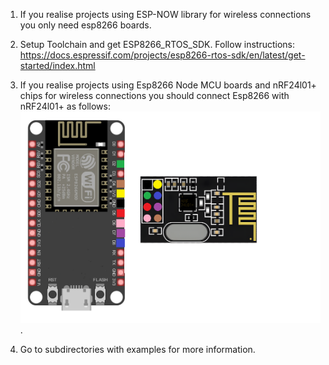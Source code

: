 1. If you realise projects using ESP-NOW library for wireless connections you only need esp8266 boards.

1. Setup Toolchain and get ESP8266_RTOS_SDK. Follow instructions: https://docs.espressif.com/projects/esp8266-rtos-sdk/en/latest/get-started/index.html

2. If you realise projects using Esp8266 Node MCU boards and nRF24l01+ chips for wireless connections you should connect Esp8266 with nRF24l01+ as follows:
![ESP8266 and nRF24L01+ connections](esp8266nrf24l01connections.png).

3. Go to subdirectories with examples for more information.

